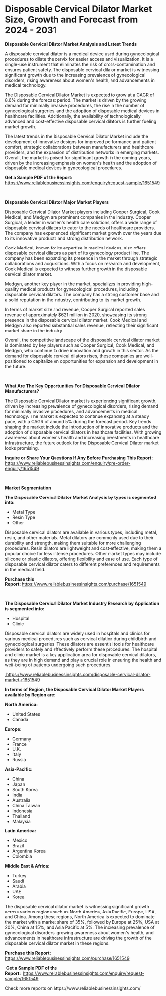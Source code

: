 <p><h1>Disposable Cervical Dilator Market Size, Growth and Forecast from 2024 - 2031</h1></p><p><strong>Disposable Cervical Dilator Market Analysis and Latest Trends</strong></p>
<p><p>A disposable cervical dilator is a medical device used during gynecological procedures to dilate the cervix for easier access and visualization. It is a single-use instrument that eliminates the risk of cross-contamination and ensures patient safety. The disposable cervical dilator market is witnessing significant growth due to the increasing prevalence of gynecological disorders, rising awareness about women's health, and advancements in medical technology.</p><p>The Disposable Cervical Dilator Market is expected to grow at a CAGR of 8.6% during the forecast period. The market is driven by the growing demand for minimally invasive procedures, the rise in the number of gynecological surgeries, and the adoption of disposable medical devices in healthcare facilities. Additionally, the availability of technologically advanced and cost-effective disposable cervical dilators is further fueling market growth.</p><p>The latest trends in the Disposable Cervical Dilator Market include the development of innovative designs for improved performance and patient comfort, strategic collaborations between manufacturers and healthcare providers, and the expansion of distribution networks in emerging markets. Overall, the market is poised for significant growth in the coming years, driven by the increasing emphasis on women's health and the adoption of disposable medical devices in gynecological procedures.</p></p>
<p><strong>Get a Sample PDF of the Report:&nbsp;</strong> <a href="https://www.reliablebusinessinsights.com/enquiry/request-sample/1651549">https://www.reliablebusinessinsights.com/enquiry/request-sample/1651549</a></p>
<p>&nbsp;</p>
<p><strong>Disposable Cervical Dilator Major Market Players</strong></p>
<p><p>Disposable Cervical Dilator Market players including Cooper Surgical, Cook Medical, and Medgyn are prominent companies in the industry. Cooper Surgical, a leader in women's health care solutions, offers a wide range of disposable cervical dilators to cater to the needs of healthcare providers. The company has experienced significant market growth over the years due to its innovative products and strong distribution network. </p><p>Cook Medical, known for its expertise in medical devices, also offers disposable cervical dilators as part of its gynecology product line. The company has been expanding its presence in the market through strategic collaborations and acquisitions. With a focus on research and development, Cook Medical is expected to witness further growth in the disposable cervical dilator market.</p><p>Medgyn, another key player in the market, specializes in providing high-quality medical products for gynecological procedures, including disposable cervical dilators. The company has a strong customer base and a solid reputation in the industry, contributing to its market growth.</p><p>In terms of market size and revenue, Cooper Surgical reported sales revenue of approximately $621 million in 2020, showcasing its strong presence in the disposable cervical dilator market. Cook Medical and Medgyn also reported substantial sales revenue, reflecting their significant market share in the industry.</p><p>Overall, the competitive landscape of the disposable cervical dilator market is dominated by key players such as Cooper Surgical, Cook Medical, and Medgyn, who continue to drive innovation and growth in this sector. As the demand for disposable cervical dilators rises, these companies are well-positioned to capitalize on opportunities for expansion and development in the future.</p></p>
<p>&nbsp;</p>
<p><strong>What Are The Key Opportunities For Disposable Cervical Dilator Manufacturers?</strong></p>
<p><p>The Disposable Cervical Dilator market is experiencing significant growth, driven by increasing prevalence of gynecological disorders, rising demand for minimally invasive procedures, and advancements in medical technology. The market is expected to continue expanding at a steady pace, with a CAGR of around 5% during the forecast period. Key trends shaping the market include the introduction of innovative products and the adoption of disposable cervical dilators in healthcare facilities. With growing awareness about women's health and increasing investments in healthcare infrastructure, the future outlook for the Disposable Cervical Dilator market looks promising.</p></p>
<p><strong>Inquire or Share Your Questions If Any Before Purchasing This Report:</strong> <a href="https://www.reliablebusinessinsights.com/enquiry/pre-order-enquiry/1651549">https://www.reliablebusinessinsights.com/enquiry/pre-order-enquiry/1651549</a></p>
<p>&nbsp;</p>
<p><strong>Market Segmentation</strong></p>
<p><strong>The Disposable Cervical Dilator Market Analysis by types is segmented into:</strong></p>
<p><ul><li>Metal Type</li><li>Resin Type</li><li>Other</li></ul></p>
<p><p>Disposable cervical dilators are available in various types, including metal, resin, and other materials. Metal dilators are commonly used due to their durability and strength, making them suitable for more challenging procedures. Resin dilators are lightweight and cost-effective, making them a popular choice for less intense procedures. Other market types may include silicone or plastic dilators, offering flexibility and ease of use. Each type of disposable cervical dilator caters to different preferences and requirements in the medical field.</p></p>
<p><strong>Purchase this Report:&nbsp;</strong><a href="https://www.reliablebusinessinsights.com/purchase/1651549">https://www.reliablebusinessinsights.com/purchase/1651549</a></p>
<p>&nbsp;</p>
<p><strong>The Disposable Cervical Dilator Market Industry Research by Application is segmented into:</strong></p>
<p><ul><li>Hospital</li><li>Clinic</li></ul></p>
<p><p>Disposable cervical dilators are widely used in hospitals and clinics for various medical procedures such as cervical dilation during childbirth and gynecological surgeries. These dilators are essential tools for healthcare providers to safely and effectively perform these procedures. The hospital and clinic market is a key application area for disposable cervical dilators, as they are in high demand and play a crucial role in ensuring the health and well-being of patients undergoing such procedures.</p></p>
<p><a href="https://www.reliablebusinessinsights.com/disposable-cervical-dilator-market-r1651549">&nbsp;https://www.reliablebusinessinsights.com/disposable-cervical-dilator-market-r1651549</a></p>
<p><strong>In terms of Region, the Disposable Cervical Dilator Market Players available by Region are:</strong></p>
<p>
    <p> <strong> North America: </strong>
        <ul>
            <li>United States</li>
            <li>Canada</li>
        </ul>
        </p> 
    <p> <strong> Europe: </strong>
        <ul>
            <li>Germany</li>
            <li>France</li>
            <li>U.K.</li>
            <li>Italy</li>
            <li>Russia</li>
        </ul>
        </p> 
    <p> <strong> Asia-Pacific: </strong>
        <ul>
            <li>China</li>
            <li>Japan</li>
            <li>South Korea</li>
            <li>India</li>
            <li>Australia</li>
            <li>China Taiwan</li>
            <li>Indonesia</li>
            <li>Thailand</li>
            <li>Malaysia</li>
        </ul>
        </p> 
    <p> <strong> Latin America: </strong>
        <ul>
            <li>Mexico</li>
            <li>Brazil</li>
            <li>Argentina Korea</li>
            <li>Colombia</li>
        </ul>
        </p> 
    <p> <strong> Middle East & Africa: </strong>
        <ul>
            <li>Turkey</li>
            <li>Saudi</li>
            <li>Arabia</li>
            <li>UAE</li>
            <li>Korea</li>
        </ul>
    </p>
    </p>
<p><p>The disposable cervical dilator market is witnessing significant growth across various regions such as North America, Asia Pacific, Europe, USA, and China. Among these regions, North America is expected to dominate the market with a market share of 35%, followed by Europe at 25%, USA at 20%, China at 15%, and Asia Pacific at 5%. The increasing prevalence of gynecological disorders, growing awareness about women's health, and advancements in healthcare infrastructure are driving the growth of the disposable cervical dilator market in these regions.</p></p>
<p><strong>Purchase this Report: </strong><a href="https://www.reliablebusinessinsights.com/purchase/1651549">https://www.reliablebusinessinsights.com/purchase/1651549</a></p>
<p>&nbsp;<strong>Get a Sample PDF of the Report:&nbsp;&nbsp;</strong><a href="https://www.reliablebusinessinsights.com/enquiry/request-sample/1651549">https://www.reliablebusinessinsights.com/enquiry/request-sample/1651549</a></p>
<p><strong></strong></p>
<p>Check more reports on https://www.reliablebusinessinsights.com/</p>